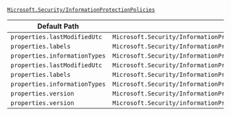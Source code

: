 [`Microsoft.Security/InformationProtectionPolicies`](https://docs.microsoft.com/en-us/azure/templates/microsoft.security/informationprotectionpolicies)

| Default Path | Alias |
|---|---|
| `properties.lastModifiedUtc` | `Microsoft.Security/InformationProtectionPolicies/lastModifiedUtc` |
| `properties.labels` | `Microsoft.Security/InformationProtectionPolicies/labels` |
| `properties.informationTypes` | `Microsoft.Security/InformationProtectionPolicies/informationTypes` |
| `properties.lastModifiedUtc` | `Microsoft.Security/InformationProtectionPolicies/effective.lastModifiedUtc` |
| `properties.labels` | `Microsoft.Security/InformationProtectionPolicies/effective.labels` |
| `properties.informationTypes` | `Microsoft.Security/InformationProtectionPolicies/effective.informationTypes` |
| `properties.version` | `Microsoft.Security/InformationProtectionPolicies/effective.version` |
| `properties.version` | `Microsoft.Security/informationProtectionPolicies/version` |

